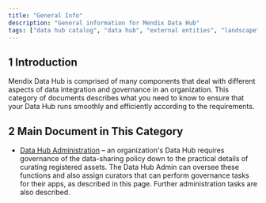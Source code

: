 ```yaml
---
title: "General Info"
description: "General information for Mendix Data Hub"
tags: ["data hub catalog", "data hub", "external entities", "landscape", "published odata service"]
---
```


## 1 Introduction

Mendix Data Hub is comprised of many components that deal with different aspects of data integration and governance in an organization. This category of documents describes what you need to know to ensure that your Data Hub runs smoothly and efficiently according to the requirements.

## 2 Main Document in This Category

* [Data Hub Administration](data-hub-admin-functions) – an organization's Data Hub requires governance of the data-sharing policy down to the practical details of curating registered assets. The Data Hub Admin can oversee these functions and also assign curators that can perform governance tasks for their apps, as described in this page. Further administration tasks are also described.
